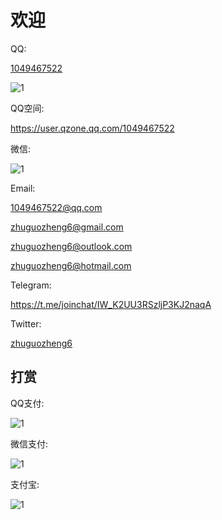 # 欢迎


QQ:

<a href="tencent://message/?uin=1049467522">1049467522</a>

<img src="https://raw.githubusercontent.com/1049467522/1049467522.github.io/master/qq.jpg" alt="1" />


QQ空间:

<a href="https://user.qzone.qq.com/1049467522">https://user.qzone.qq.com/1049467522</a>

微信:

<img src="https://raw.githubusercontent.com/1049467522/1049467522.github.io/master/wechat.jpg" alt="1" />

Email: 

<a href="mailto:1049467522@qq.com">1049467522@qq.com</a>  

<a href="mailto:zhuguozheng6@gmail.com">zhuguozheng6@gmail.com</a>  

<a href="mailto:zhuguozheng6@outlook.com">zhuguozheng6@outlook.com</a>  

<a href="mailto:zhuguozheng6@hotmail.com">zhuguozheng6@hotmail.com</a>



Telegram:

<a href="https://t.me/joinchat/IW_K2UU3RSzljP3KJ2naqA">https://t.me/joinchat/IW_K2UU3RSzljP3KJ2naqA</a>


Twitter:

<a href="https://twitter.com/zhuguozheng6">zhuguozheng6</a>


## 打赏

QQ支付:

<img src="https://raw.githubusercontent.com/1049467522/1049467522.github.io/master/qqpay.png" alt="1" />

微信支付:

<img src="https://raw.githubusercontent.com/1049467522/1049467522.github.io/master/wechatpay.png" alt="1" />

支付宝:

<img src="https://raw.githubusercontent.com/1049467522/1049467522.github.io/master/zhifubao.jpg" alt="1" />

